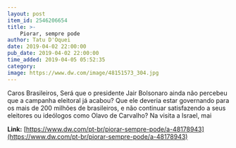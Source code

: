 ```yaml
---
layout: post
item_id: 2546206654
title: >-
    Piorar, sempre pode
author: Tatu D'Oquei
date: 2019-04-02 22:00:00
pub_date: 2019-04-02 22:00:00
time_added: 2019-04-05 05:52:35
category: 
image: https://www.dw.com/image/48151573_304.jpg
---
```


Caros Brasileiros, Será que o presidente Jair Bolsonaro ainda não percebeu que a campanha eleitoral já acabou? Que ele deveria estar governando para os mais de 200 milhões de brasileiros, e não continuar satisfazendo a seus eleitores ou ideólogos como Olavo de Carvalho? Na visita a Israel, mai

**Link:** [https://www.dw.com/pt-br/piorar-sempre-pode/a-48178943](https://www.dw.com/pt-br/piorar-sempre-pode/a-48178943)

